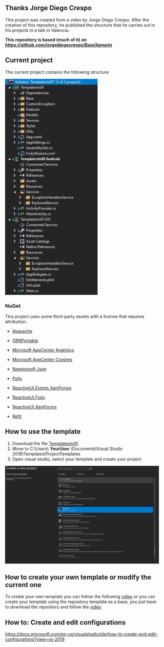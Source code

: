 ## Thanks Jorge Diego Crespo

This project was created from a video by Jorge Diego Crespo. After the creation of this repository, he published the structure that he carries out in his projects in a talk in Valencia.

**This repository is based (much of it) on https://github.com/jorgediegocrespo/BaseXamarin**

## Current project

The current project contains the following structure

![The current project contains the following structure](https://github.com/jorgemht/TemplatesInXF/blob/master/Resources/Current%20project.JPG)

### NuGet

This project uses some third-party assets with a license that requires attribution:

- [Akavache](https://github.com/reactiveui/reactiveui#net-foundation)
- [I18NPortable](https://github.com/reactiveui/reactiveui#net-foundation)
- [Microsoft AppCenter Analytics](https://github.com/reactiveui/reactiveui#net-foundation)
- [Microsoft AppCenter Crashes](https://github.com/reactiveui/reactiveui#net-foundation)
- [Newtonsoft Json](https://github.com/reactiveui/reactiveui#net-foundation)
- [Polly](https://github.com/reactiveui/reactiveui#net-foundation)
- [ReactiveUI.Events.XamForms](https://github.com/reactiveui/reactiveui#net-foundation)
- [ReactiveUI.Fody](https://github.com/reactiveui/reactiveui#net-foundation)
- [ReactiveUI.XamForms](https://github.com/reactiveui/reactiveui#net-foundation)
- [Refit](https://github.com/reactiveui/reactiveui#net-foundation)

  <ItemGroup>
    <PackageReference Include="" Version="7.1.0.440" />
    <PackageReference Include="Esri.ArcGISRuntime.Toolkit.Xamarin.Forms" Version="100.7.1" />
    <PackageReference Include="Esri.ArcGISRuntime.Xamarin.Forms" Version="100.7.0" />
    <PackageReference Include="I18NPortable" Version="1.0.1" />
    <PackageReference Include="Microsoft.AppCenter.Analytics" Version="3.0.0" />
    <PackageReference Include="Microsoft.AppCenter.Crashes" Version="3.0.0" />
    <PackageReference Include="Newtonsoft.Json" Version="12.0.3" />
    <PackageReference Include="Plugin.Permissions" Version="3.0.0.12" />
    <PackageReference Include="Plugin.ValidationRules" Version="1.1.0" />
    <PackageReference Include="refit" Version="5.0.23" />
    <PackageReference Include="Rg.Plugins.Popup" Version="1.2.0.223" />
    <PackageReference Include="sqlite-net-pcl" Version="1.6.292" />
    <PackageReference Include="Xam.Plugin.Media" Version="4.0.1.5" />
    <PackageReference Include="Xamanimation" Version="1.3.0" />
    <PackageReference Include="Xamarin.Essentials" Version="1.5.1" />
    <PackageReference Include="Xamarin.FFImageLoading.Forms" Version="2.4.11.982" />
    <PackageReference Include="Xamarin.Forms" Version="4.5.0.396" />
    <PackageReference Include="Xamarin.Forms.PancakeView" Version="1.3.7" />
  </ItemGroup>


## How to use the template

1. Download the file [TemplatesInXF](https://github.com/jorgemht/TemplatesInXF/raw/master/Resources/TemplatesInXF.zip)
2. Move to C:\Users\ **YourUser** \Documents\Visual Studio 2019\Templates\ProjectTemplates
3. Open visual studio, select your template and create your project

![TemplatesInXF](https://github.com/jorgemht/TemplatesInXF/blob/master/Resources/Template.PNG)

## How to create your own template or modify the current one

To create your own template you can follow the following [video](https://www.youtube.com/watch?v=MeeGr577rsQ) or you can create your template using the repository template as a base, you just have to download the repository and follow the [video](https://www.youtube.com/watch?v=MeeGr577rsQ)

## How to: Create and edit configurations

https://docs.microsoft.com/en-us/visualstudio/ide/how-to-create-and-edit-configurations?view=vs-2019
